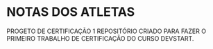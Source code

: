 # NOTAS DOS ATLETAS
PROGETO DE CERTIFICAÇÃO 1 
REPOSITÓRIO CRIADO PARA FAZER O PRIMEIRO TRABALHO DE CERTIFICAÇÃO DO CURSO DEVSTART.
